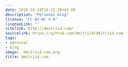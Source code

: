 ```yaml
---
date: 2016-10-19T16:52:28+02:00
description: "Personal blog"
license: "CC BY-NC 4.0"
licenseLink: ""
sitelink: http://dmitriid.com/
sourcelink: https://github.com/dmitriid/dmitriid.com
tags:
- personal
- blog
image:  dmitriid.com.png
title: dmitriid.com
---
```


